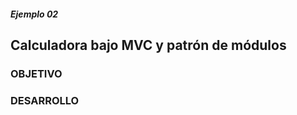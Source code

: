 
##### Ejemplo 02
## Calculadora bajo MVC y patrón de módulos

### OBJETIVO


### DESARROLLO

```javascript

```
